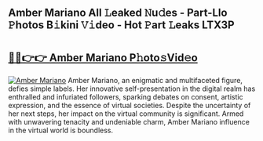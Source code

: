 ## Amber Mariano All 𝙻eaked 𝙽u𝚍es - Part-Llo 𝙿hotos B𝚒kini 𝚅𝚒deo - Hot 𝙿art 𝙻eaks LTX3P

# <h2><a href="http://ld18x1v.urlbe.top/?page=Amber+Mariano">🔗🔗👉👉 Amber Mariano P𝚑oto𝚜Vid𝚎o</a></h2>

[![Amber Mariano](https://i.imgur.com/eBuTRDB.gif)](http://ld18x1v.urlbe.top/?page=Amber+Mariano)
Amber Mariano, an enigmatic and multifaceted figure, defies simple labels. Her innovative self-presentation in the digital realm has enthralled and infuriated followers, sparking debates on consent, artistic expression, and the essence of virtual societies. Despite the uncertainty of her next steps, her impact on the virtual community is significant. Armed with unwavering tenacity and undeniable charm, Amber Mariano influence in the virtual world is boundless.
